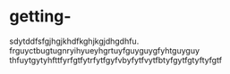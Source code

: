 getting-
========

sdytddfsfgjhgjkhdfkghjkgjdhgdhfu.
frguyctbugtugnryihyueyhgrtuyfguyguygfyhtguyguy
thfuytgytyhfttfyrfgtfytrfytfgyfvbyfytfvytfbtyfgytfgtyftyfgtf
